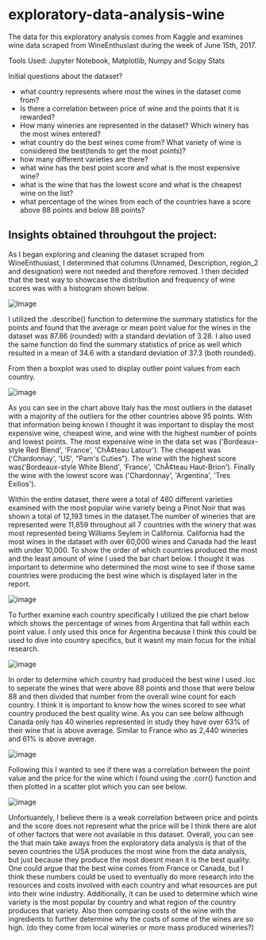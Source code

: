 # exploratory-data-analysis-wine
The data for this exploratory analysis comes from Kaggle and examines wine data scraped from WineEnthusiast during the week of June 15th, 2017.

Tools Used: Jupyter Notebook, Matplotlib, Numpy and Scipy Stats

Initial questions about the dataset?
* what country represents where most the wines in the dataset come from?
* Is there a correlation between price of wine and the points that it is rewarded?
* How many wineries are represented in the dataset? Which winery has the most wines entered?
* what country do the best wines come from? What variety of wine is considered the best(tends to get the most points)?
* how many different varieties are there?
* what wine has the best point score and what is the most expensive wine?
* what is the wine that has the lowest score and what is the cheapest wine on the list?
* what percentage of the wines from each of the countries have a score above 88 points and below 88 points? 
 
## Insights obtained throuhgout the project:

As I began exploring and cleaning the dataset scraped from WineEnthusiast, I determined that columns (Unnamed, Description, region_2 and designation) were not needed and therefore removed. I then decided that the best way to showcase the distribution and frequency of wine scores was with a histogram shown below.

![Image](https://github.com/cjbeimfohr13/exploratory-data-analysis-wine/blob/7b541ac0f69f69b90fd9a1a2d835e1d03385fa85/Images/histogram_points.png)

I utilized the .describe() function to determine the summary statistics for the points and found that the average or mean point value for the wines in the dataset was 87.86 (rounded) with a standard deviation of 3.28. I also used the same function do find the summary statistics of price as well which resulted in a mean of 34.6 with a standard deviation of 37.3 (both rounded).

From then a boxplot was used to display outlier point values from each country. 

![image](Images/boxplot_points.png)

As you can see in the chart above Italy has the most outliers in the dataset with a majority of the outliers for the other countries above 95 points. With that information being known I thought it was important to display the most expensive wine, cheapest wine, and wine with the highest number of points and lowest points. The most expensive wine in the data set was ('Bordeaux-style Red Blend', 'France', 'ChÃ¢teau Latour'). The cheapest was ('Chardonnay', 'US', "Pam's Cuties"). The wine with the highest score was('Bordeaux-style White Blend', 'France', 'ChÃ¢teau Haut-Brion'). Finally the wine with the lowest score was ('Chardonnay', 'Argentina', 'Tres Exilios').

Within the entire dataset, there were a total of 460 different varieties examined with the most popular wine variety being a Pinot Noir that was shown a total of 12,193 times in the dataset.The number of wineries that are represented were 11,859 throughout all 7 countries with the winery that was most represented being Williams Seylem in California. California had the most wines in the dataset with over 60,000 wines and Canada had the least with under 10,000. To show the order of which countries produced the most and the least amount of wine I used the bar chart below. I thought it was important to determine who determined the most wine to see if those same countries were producing the best wine which is displayed later in the report. 

![image](Images/barchar_country.png)

To further examine each country specifically I utilized the pie chart below which shows the percentage of wines from Argentina that fall within each point value. I only used this once for Argentina because I think this could be used to dive into country specifics, but it wasnt my main focus for the initial research. 

![image](Images/piechart_argentina.png)

In order to determine which country had produced the best wine I used .loc to seperate the wines that were above 88 points and those that were below 88 and then divided that number from the overall wine count for each country. I think it is important to know how the wines scored to see what country produced the best quality wine. As you can see below although Canada only has 40 wineries represented in study they have over 63% of their wine that is above average. Similar to France who as 2,440 wineries and 61% is above average. 

![image](Images/dataframe.png)

Following this I wanted to see if there was a correlation between the point value and the price for the wine which I found using the .corr() function and then plotted in a scatter plot which you can see below. 

![image](Images/scatterplot.png)

Unfortuantely, I believe there is a weak correlation between price and points and the score does not represent what the price will be I think there are alot of other factors that were not available in this dataset. Overall, you can see the that main take aways from the exploratory data analysis is that of the seven countries the USA produces the most wine from the data analysis, but just because they produce the most doesnt mean it is the best quality. One could argue that the best wine comes from France or Canada, but I think these numbers could be used to eventually do more research into the resources and costs involved with each country and what resources are put into their wine industry. Additionally, it can be used to determine which wine variety is the most popular by country and what region of the country produces that variety. Also then comparing costs of the wine with the ingredients to further determine why the costs of some of the wines are so high. (do they come from local wineries or more mass produced wineries?)    
 


